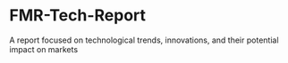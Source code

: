 # FMR-Tech-Report
A report focused on technological trends, innovations, and their potential impact on markets
